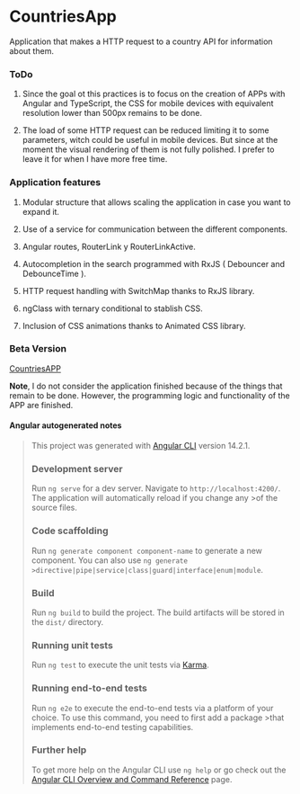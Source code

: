 # CountriesApp

Application that makes a HTTP request to a country API for information about them.

### ToDo

1. Since the goal ot this practices is to focus on the creation of APPs with Angular and TypeScript, the CSS for mobile devices with equivalent resolution lower than 500px remains to be done.

2. The load of some HTTP request can be reduced limiting it to some parameters, witch could be useful in mobile devices. But since at the moment the visual rendering of them is not fully polished. I prefer to leave it for when I have more free time.

### Application features

1. Modular structure that allows scaling the application in case you want to expand it.

2. Use of a service for communication between the different components.

3. Angular routes, RouterLink y RouterLinkActive.

4. Autocompletion in the search programmed with RxJS ( Debouncer and DebounceTime ).

5. HTTP request handling with SwitchMap thanks to RxJS library.

6. ngClass with ternary conditional to stablish CSS.

7. Inclusion of CSS animations thanks to Animated CSS library.

### Beta Version

[CountriesAPP](https://sweet-salmiakki-409656.netlify.app/)

**Note**, I do not consider the application finished because of the things that remain to be done. However, the programming logic and functionality of the APP are finished.


#### Angular autogenerated notes

>This project was generated with [Angular CLI](https://github.com/angular/angular-cli) version 14.2.1.
>
>### Development server
>
>Run `ng serve` for a dev server. Navigate to `http://localhost:4200/`. The application will automatically reload if you change any >of the source files.
>
>### Code scaffolding
>
>Run `ng generate component component-name` to generate a new component. You can also use `ng generate >directive|pipe|service|class|guard|interface|enum|module`.
>
>### Build
>
>Run `ng build` to build the project. The build artifacts will be stored in the `dist/` directory.
>
>### Running unit tests
>
>Run `ng test` to execute the unit tests via [Karma](https://karma-runner.github.io).
>
>### Running end-to-end tests
>
>Run `ng e2e` to execute the end-to-end tests via a platform of your choice. To use this command, you need to first add a package >that implements end-to-end testing capabilities.
>
>### Further help
>
>To get more help on the Angular CLI use `ng help` or go check out the [Angular CLI Overview and Command Reference](https://angular.io/cli) page.
>
